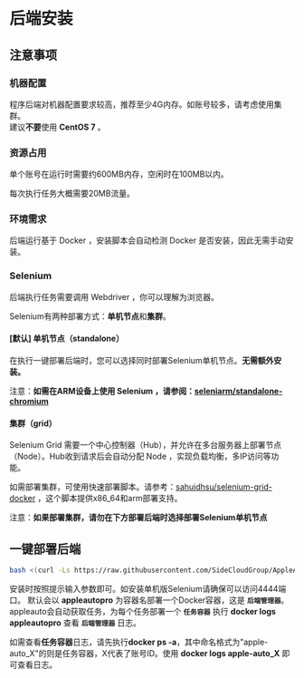 # 后端安装

## 注意事项

### 机器配置

程序后端对机器配置要求较高，推荐至少4G内存。如账号较多，请考虑使用集群。<br>
建议**不要**使用 **CentOS 7** 。

### 资源占用
单个账号在运行时需要约600MB内存，空闲时在100MB以内。

每次执行任务大概需要20MB流量。

### 环境需求

后端运行基于 Docker ，安装脚本会自动检测 Docker 是否安装，因此无需手动安装。

### Selenium

后端执行任务需要调用 Webdriver ，你可以理解为浏览器。

Selenium有两种部署方式：**单机节点**和**集群**。

#### [默认] 单机节点（standalone）

在执行一键部署后端时，您可以选择同时部署Selenium单机节点。**无需额外安装。**

注意：**如需在ARM设备上使用 Selenium ，请参阅：**[**seleniarm/standalone-chromium**](https://hub.docker.com/r/seleniarm/standalone-chromium)

#### 集群（grid）

Selenium Grid 需要一个中心控制器（Hub），并允许在多台服务器上部署节点（Node）。Hub收到请求后会自动分配 Node ，实现负载均衡，多IP访问等功能。

如需部署集群，可使用快速部署脚本。请参考：[sahuidhsu/selenium-grid-docker](https://github.com/sahuidhsu/selenium-grid-docker) ，这个脚本提供x86_64和arm部署支持。

注意：**如果部署集群，请勿在下方部署后端时选择部署Selenium单机节点**

## 一键部署后端

```bash
bash <(curl -Ls https://raw.githubusercontent.com/SideCloudGroup/AppleAutoPro-Backend/main/install.sh)
```

安装时按照提示输入参数即可。如安装单机版Selenium请确保可以访问4444端口。
默认会以 **appleautopro** 为容器名部署一个Docker容器，这是 **`后端管理器`**。
appleauto会自动获取任务，为每个任务部署一个 **`任务容器`**
执行 **docker logs appleautopro** 查看 **`后端管理器`** 日志。


如需查看**任务容器**日志，请先执行**docker ps -a**，其中命名格式为"apple-auto_X"的则是任务容器，X代表了账号ID。使用 **docker logs apple-auto_X** 即可查看日志。